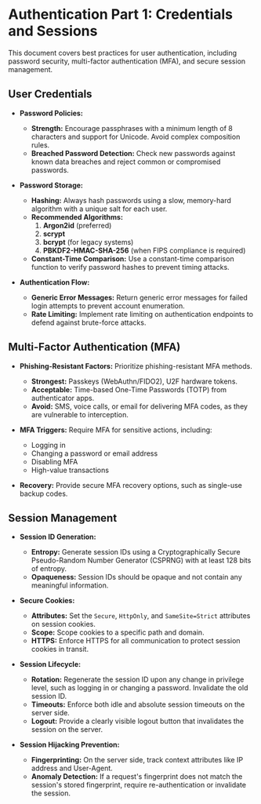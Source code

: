# Authentication Part 1: Credentials and Sessions

This document covers best practices for user authentication, including password security, multi-factor authentication (MFA), and secure session management.

## User Credentials

- **Password Policies:**
  - **Strength:** Encourage passphrases with a minimum length of 8 characters and support for Unicode. Avoid complex composition rules.
  - **Breached Password Detection:** Check new passwords against known data breaches and reject common or compromised passwords.

- **Password Storage:**
  - **Hashing:** Always hash passwords using a slow, memory-hard algorithm with a unique salt for each user.
  - **Recommended Algorithms:**
    1.  **Argon2id** (preferred)
    2.  **scrypt**
    3.  **bcrypt** (for legacy systems)
    4.  **PBKDF2-HMAC-SHA-256** (when FIPS compliance is required)
  - **Constant-Time Comparison:** Use a constant-time comparison function to verify password hashes to prevent timing attacks.

- **Authentication Flow:**
  - **Generic Error Messages:** Return generic error messages for failed login attempts to prevent account enumeration.
  - **Rate Limiting:** Implement rate limiting on authentication endpoints to defend against brute-force attacks.

## Multi-Factor Authentication (MFA)

- **Phishing-Resistant Factors:** Prioritize phishing-resistant MFA methods.
  - **Strongest:** Passkeys (WebAuthn/FIDO2), U2F hardware tokens.
  - **Acceptable:** Time-based One-Time Passwords (TOTP) from authenticator apps.
  - **Avoid:** SMS, voice calls, or email for delivering MFA codes, as they are vulnerable to interception.

- **MFA Triggers:** Require MFA for sensitive actions, including:
  - Logging in
  - Changing a password or email address
  - Disabling MFA
  - High-value transactions

- **Recovery:** Provide secure MFA recovery options, such as single-use backup codes.

## Session Management

- **Session ID Generation:**
  - **Entropy:** Generate session IDs using a Cryptographically Secure Pseudo-Random Number Generator (CSPRNG) with at least 128 bits of entropy.
  - **Opaqueness:** Session IDs should be opaque and not contain any meaningful information.

- **Secure Cookies:**
  - **Attributes:** Set the `Secure`, `HttpOnly`, and `SameSite=Strict` attributes on session cookies.
  - **Scope:** Scope cookies to a specific path and domain.
  - **HTTPS:** Enforce HTTPS for all communication to protect session cookies in transit.

- **Session Lifecycle:**
  - **Rotation:** Regenerate the session ID upon any change in privilege level, such as logging in or changing a password. Invalidate the old session ID.
  - **Timeouts:** Enforce both idle and absolute session timeouts on the server side.
  - **Logout:** Provide a clearly visible logout button that invalidates the session on the server.

- **Session Hijacking Prevention:**
  - **Fingerprinting:** On the server side, track context attributes like IP address and User-Agent.
  - **Anomaly Detection:** If a request's fingerprint does not match the session's stored fingerprint, require re-authentication or invalidate the session.
